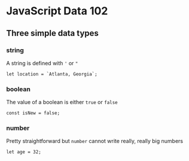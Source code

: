# JavaScript Data 102
## Three simple data types

### string
A string is defined with `'` or `"`
```
let location = `Atlanta, Georgia`; 
```

### boolean
The value of a boolean is either `true` or `false`
```
const isNew = false;
```

### number
Pretty straightforward but `number` cannot write really, really big numbers
```
let age = 32;
```